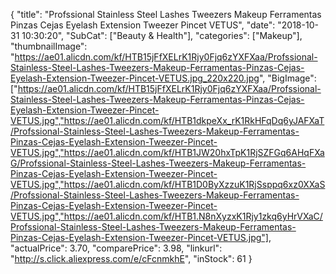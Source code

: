 {
	"title": "Profssional Stainless Steel Lashes Tweezers Makeup Ferramentas Pinzas Cejas Eyelash Extension Tweezer Pincet VETUS",
	"date": "2018-10-31 10:30:20",
	"SubCat": ["Beauty & Health"],
	"categories": ["Makeup"],
	"thumbnailImage": "https://ae01.alicdn.com/kf/HTB15jFfXELrK1Rjy0Fjq6zYXFXaa/Profssional-Stainless-Steel-Lashes-Tweezers-Makeup-Ferramentas-Pinzas-Cejas-Eyelash-Extension-Tweezer-Pincet-VETUS.jpg_220x220.jpg",
	"BigImage": ["https://ae01.alicdn.com/kf/HTB15jFfXELrK1Rjy0Fjq6zYXFXaa/Profssional-Stainless-Steel-Lashes-Tweezers-Makeup-Ferramentas-Pinzas-Cejas-Eyelash-Extension-Tweezer-Pincet-VETUS.jpg","https://ae01.alicdn.com/kf/HTB1dkpeXx_rK1RkHFqDq6yJAFXaT/Profssional-Stainless-Steel-Lashes-Tweezers-Makeup-Ferramentas-Pinzas-Cejas-Eyelash-Extension-Tweezer-Pincet-VETUS.jpg","https://ae01.alicdn.com/kf/HTB1JW20hxTpK1RjSZFGq6AHqFXaG/Profssional-Stainless-Steel-Lashes-Tweezers-Makeup-Ferramentas-Pinzas-Cejas-Eyelash-Extension-Tweezer-Pincet-VETUS.jpg","https://ae01.alicdn.com/kf/HTB1D0ByXzzuK1RjSsppq6xz0XXaS/Profssional-Stainless-Steel-Lashes-Tweezers-Makeup-Ferramentas-Pinzas-Cejas-Eyelash-Extension-Tweezer-Pincet-VETUS.jpg","https://ae01.alicdn.com/kf/HTB1.N8nXyzxK1Rjy1zkq6yHrVXaC/Profssional-Stainless-Steel-Lashes-Tweezers-Makeup-Ferramentas-Pinzas-Cejas-Eyelash-Extension-Tweezer-Pincet-VETUS.jpg"],
	"actualPrice": 3.70,
	"comparePrice": 3.98,
	"linkurl": "http://s.click.aliexpress.com/e/cFcnmkhE",
	"inStock": 61
}
